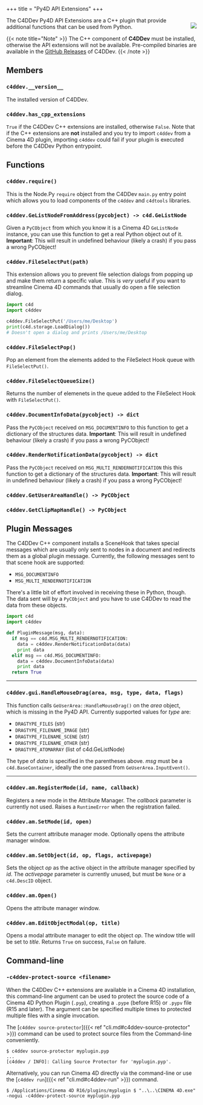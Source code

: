 +++
title = "Py4D API Extensions"
+++

<p align="right" style="float: right; margin-left: 1em; margin-bottom: 1em"><img src="apex.png"></p>

The C4DDev Py4D API Extensions are a C++ plugin that provide additional
functions that can be used from Python.

{{< note title="Note" >}}
  The C++ component of **C4DDev** must be installed, otherwise the API
  extensions will not be available. Pre-compiled binaries are available in
  the [GitHub Releases](https://github.com/NiklasRosenstein/c4ddev/releases)
  of C4DDev.
{{< /note >}}

## Members

### `c4ddev.__version__`

The installed version of C4DDev.

### `c4ddev.has_cpp_extensions`

`True` if the C4DDev C++ extensions are installed, otherwise `False`. Note
that if the C++ extensions are **not** installed and you try to import
`c4ddev` from a Cinema 4D plugin, importing `c4ddev` could fail if your plugin
is executed before the C4DDev Python entrypoint.

## Functions

### `c4ddev.require()`

This is the Node.Py `require` object from the C4DDev `main.py` entry point
which allows you to load components of the `c4ddev` and `c4dtools` libraries.

### `c4ddev.GeListNodeFromAddress(pycobject) -> c4d.GeListNode`

Given a `PyCObject` from which you know it is a Cinema 4D `GeListNode` instance,
you can use this function to get a real Python object out of it. __Important__:
This will result in undefined behaviour (likely a crash) if you pass a wrong PyCObject!

### `c4ddev.FileSelectPut(path)`

This extension allows you to prevent file selection dialogs from popping up
and make them return a specific value. This is *very* useful if you want to
streamline Cinema 4D commands that usually do open a file selection dialog.

```python
import c4d
import c4ddev

c4ddev.FileSelectPut('/Users/me/Desktop')
print(c4d.storage.LoadDialog())
# Doesn't open a dialog and prints /Users/me/Desktop
```

### `c4ddev.FileSelectPop()`

Pop an element from the elements added to the FileSelect Hook queue with
`FileSelectPut()`.

### `c4ddev.FileSelectQueueSize()`

Returns the number of elemenets in the queue added to the FileSelect Hook
with `FileSelectPut()`.

### `c4ddev.DocumentInfoData(pycobject) -> dict`

Pass the `PyCObject` received on `MSG_DOCUMENTINFO` to this function to get a
dictionary of the structures data. __Important__: This will result in undefined
behaviour (likely a crash) if you pass a wrong PyCObject!

### `c4ddev.RenderNotificationData(pycobject) -> dict`

Pass the `PyCObject` received on `MSG_MULTI_RENDERNOTIFICATION` this this function
to get a dictionary of the structures data. __Important__: This will result in
undefined behaviour (likely a crash) if you pass a wrong PyCObject!

### `c4ddev.GetUserAreaHandle() -> PyCObject`

### `c4ddev.GetClipMapHandle() -> PyCObject`

## Plugin Messages

The C4DDev C++ component installs a SceneHook that takes special messages
which are usually only sent to nodes in a document and redirects them as a
global plugin message. Currently, the following messages sent to that scene
hook are supported:

- `MSG_DOCUMENTINFO`
- `MSG_MULTI_RENDERNOTIFICATION`

There's a little bit of effort involved in receiving these in Python, though. The
data sent will by a `PyCObject` and you have to use C4DDev to read the data from these
objects.

```python
import c4d
import c4ddev

def PluginMessage(msg, data):
  if msg == c4d.MSG_MULTI_RENDERNOTIFICATION:
    data = c4ddev.RenderNotificationData(data)
    print data
  elif msg == c4d.MSG_DOCUMENTINFO:
    data = c4ddev.DocumentInfoData(data)
    print data
  return True
```

---

### `c4ddev.gui.HandleMouseDrag(area, msg, type, data, flags)`

This function calls `GeUserArea::HandleMouseDrag()` on the *area* object,
which is missing in the Py4D API. Currently supported values for *type*
are:

- `DRAGTYPE_FILES` (str)
- `DRAGTYPE_FILENAME_IMAGE` (str)
- `DRAGTYPE_FILENAME_SCENE` (str)
- `DRAGTYPE_FILENAME_OTHER` (str)
- `DRAGTYPE_ATOMARRAY` (list of c4d.GeListNode)

The type of *data* is specified in the parentheses above. *msg* must be
a `c4d.BaseContainer`, ideally the one passed from `GeUserArea.InputEvent()`.

---

### `c4ddev.am.RegisterMode(id, name, callback)`

Registers a new mode in the Attribute Manager. The *callback* parameter
is currently not used. Raises a `RuntimeError` when the registration failed.

### `c4ddev.am.SetMode(id, open)`

Sets the current attribute manager mode. Optionally opens the attribute
manager window.

### `c4ddev.am.SetObject(id, op, flags, activepage)`

Sets the object *op* as the active object in the attribute manager specified
by *id*. The *activepage* parameter is currently unused, but must be `None`
or a `c4d.DescID` object.

### `c4ddev.am.Open()`

Opens the attribute manager window.

### `c4ddev.am.EditObjectModal(op, title)`

Opens a modal attribute manager to edit the object *op*. The window title will
be set to *title*. Returns `True` on success, `False` on failure.

## Command-line

### `-c4ddev-protect-source <filename>`

When the C4DDev C++ extensions are available in a Cinema 4D installation,
this command-line argument can be used to protect the source code of a
Cinema 4D Python Plugin (`.pyp`), creating a `.pype` (before R15) or `.pypv`
file (R15 and later). The argument can be specified multiple times to protected
multiple files with a single invocation.

The [`c4ddev source-protector`]({{< ref "cli.md#c4ddev-source-protector" >}})
command can be used to protect source files from the Command-line conveniently.

    $ c4ddev source-protector myplugin.pyp
    ...
    [c4ddev / INFO]: Calling Source Protector for 'myplugin.pyp'.

Alternatively, you can run Cinema 4D directly via the command-line or use
the [`c4ddev run`]({{< ref "cli.md#c4ddev-run" >}}) command.

    $ /Applications/Cinema 4D R16/plugins/myplugin $ "..\..\CINEMA 4D.exe" -nogui -c4ddev-protect-source myplugin.pyp
